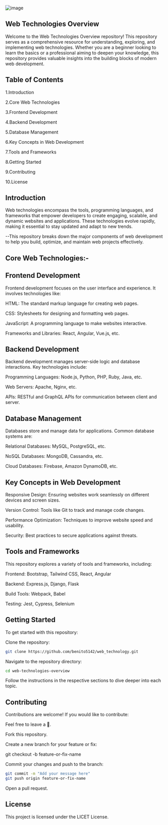 ![image]()

## Web Technologies Overview

Welcome to the Web Technologies Overview repository! This repository serves as a comprehensive resource for understanding, exploring, and implementing web technologies. Whether you are a beginner looking to learn the basics or a professional aiming to deepen your knowledge, this repository provides valuable insights into the building blocks of modern web development.



## Table of Contents

1.Introduction

2.Core Web Technologies

3.Frontend Development

4.Backend Development

5.Database Management

6.Key Concepts in Web Development

7.Tools and Frameworks

8.Getting Started

9.Contributing

10.License



## Introduction

Web technologies encompass the tools, programming languages, and frameworks that empower developers to create engaging, scalable, and dynamic websites and applications. These technologies evolve rapidly, making it essential to stay updated and adapt to new trends.

--This repository breaks down the major components of web development to help you build, optimize, and maintain web projects effectively.




## Core Web Technologies:-

## Frontend Development




Frontend development focuses on the user interface and experience. It involves technologies like:

HTML: The standard markup language for creating web pages.

CSS: Stylesheets for designing and formatting web pages.

JavaScript: A programming language to make websites interactive.

Frameworks and Libraries: React, Angular, Vue.js, etc.





## Backend Development

Backend development manages server-side logic and database interactions. Key technologies include:

Programming Languages: Node.js, Python, PHP, Ruby, Java, etc.

Web Servers: Apache, Nginx, etc.

APIs: RESTful and GraphQL APIs for communication between client and server.






## Database Management

Databases store and manage data for applications. Common database systems are:

Relational Databases: MySQL, PostgreSQL, etc.

NoSQL Databases: MongoDB, Cassandra, etc.

Cloud Databases: Firebase, Amazon DynamoDB, etc.






## Key Concepts in Web Development

Responsive Design: Ensuring websites work seamlessly on different devices and screen sizes.

Version Control: Tools like Git to track and manage code changes.

Performance Optimization: Techniques to improve website speed and usability.

Security: Best practices to secure applications against threats.






## Tools and Frameworks

This repository explores a variety of tools and frameworks, including:

Frontend: Bootstrap, Tailwind CSS, React, Angular

Backend: Express.js, Django, Flask

Build Tools: Webpack, Babel

Testing: Jest, Cypress, Selenium







## Getting Started

To get started with this repository:

Clone the repository:
```bash
git clone https://github.com/benito5142/web_technology.git
```
Navigate to the repository directory:
```bash
cd web-technologies-overview
```
Follow the instructions in the respective sections to dive deeper into each topic.






## Contributing

Contributions are welcome! If you would like to contribute:

Feel free to leave a 🌟.

Fork this repository.

Create a new branch for your feature or fix:

git checkout -b feature-or-fix-name

Commit your changes and push to the branch:
```bash
git commit -m "Add your message here"
git push origin feature-or-fix-name
```
Open a pull request.




## License

This project is licensed under the LICET License.
